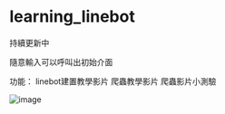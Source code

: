 # learning_linebot
持續更新中

隨意輸入可以呼叫出初始介面

功能：
linebot建置教學影片
爬蟲教學影片
爬蟲影片小測驗

![image](https://i.imgur.com/vgeKCZO.jpg)

